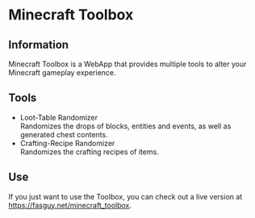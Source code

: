 # Minecraft Toolbox

## Information

Minecraft Toolbox is a WebApp that provides multiple tools to alter your Minecraft gameplay experience.

## Tools

* Loot-Table Randomizer
\
Randomizes the drops of blocks, entities and events, as well as generated chest contents.
* Crafting-Recipe Randomizer
\
Randomizes the crafting recipes of items.

## Use

If you just want to use the Toolbox, you can check out a live version at https://fasguy.net/minecraft_toolbox.